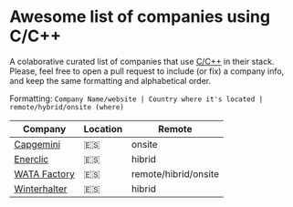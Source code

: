 # Awesome list of companies using C/C++

A colaborative curated list of companies that use [C/C++](https://cppreference.es) in their stack.
Please, feel free to open a pull request to include (or fix) a company info, and keep the same formatting and alphabetical order.

Formatting:
```Company Name/website | Country where it's located | remote/hybrid/onsite (where)```

| Company | Location | Remote |
| ------ | ------ | ------ |
| [Capgemini](https://www.capgemini.com/careers/join-capgemini/job-search) | 🇪🇸 | onsite |
| [Enerclic](https://enerclic.es/trabaja-con-nosotros/) | 🇪🇸 | hibrid |
| [WATA Factory](https://wata.es/career) | 🇪🇸 | remote/hibrid/onsite |
| [Winterhalter](https://www.winterhalter.com/careers/) | 🇪🇸 | hibrid |
